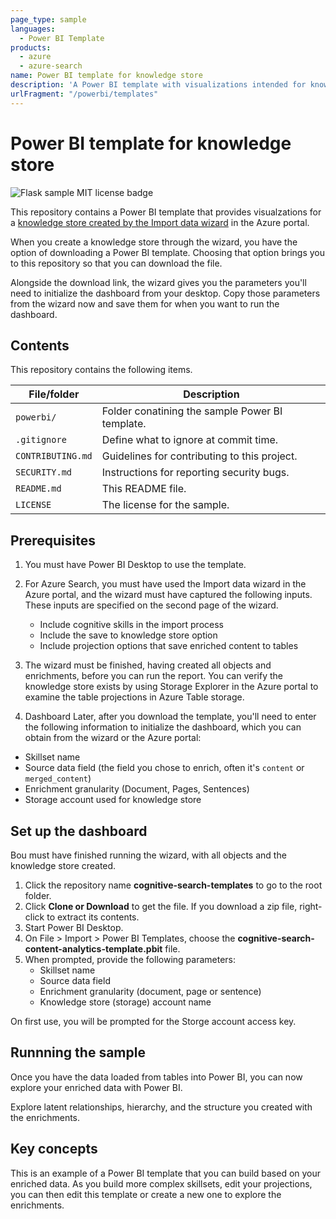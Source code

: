```yaml
---
page_type: sample
languages:
  - Power BI Template
products:
  - azure
  - azure-search
name: Power BI template for knowledge store
description: 'A Power BI template with visualizations intended for knowledge stores created using the Import data wizard in the Azure portal.'
urlFragment: "/powerbi/templates"
---
```


# Power BI template for knowledge store

![Flask sample MIT license badge](https://img.shields.io/badge/license-MIT-green.svg)

This repository contains a Power BI template that provides visualzations for a [knowledge store created by the Import data wizard]() in the Azure portal. 

When you create a knowledge store through the wizard, you have the option of downloading a Power BI template. Choosing that option brings you to this repository so that you can download the file. 

Alongside the download link, the wizard gives you the parameters you'll need to initialize the dashboard from your desktop. Copy those parameters from the wizard now and save them for when you want to run the dashboard.

## Contents

This repository contains the following items.

| File/folder       | Description                                |
|-------------------|--------------------------------------------|
| `powerbi/`        | Folder conatining the sample Power BI template.|
| `.gitignore`      | Define what to ignore at commit time.      |
| `CONTRIBUTING.md` | Guidelines for contributing to this project. |
| `SECURITY.md`     | Instructions for reporting security bugs. |
| `README.md`       | This README file.                          |
| `LICENSE`         | The license for the sample.                |


## Prerequisites

1. You must have Power BI Desktop to use the template.

1. For Azure Search, you must have used the Import data wizard in the Azure portal, and the wizard must have captured the following inputs. These inputs are specified on the second page of the wizard.

   + Include cognitive skills in the import process
   + Include the save to knowledge store option
   + Include projection options that save enriched content to tables

1. The wizard must be finished, having created all objects and enrichments, before you can run the report. You can verify the knowledge store exists by using Storage Explorer in the Azure portal to examine the table projections in Azure Table storage.

1. Dashboard Later, after you download the template, you'll need to enter the following information to initialize the dashboard, which you can obtain from the wizard or the Azure portal:

+  Skillset name
+  Source data field (the field you chose to enrich, often it's `content` or `merged_content`)
+  Enrichment granularity (Document, Pages, Sentences)
+  Storage account used for knowledge store

## Set up the dashboard

Bou must have finished running the wizard, with all objects and the knowledge store created.
1. Click the repository name **cognitive-search-templates** to go to the root folder.
1. Click **Clone or Download** to get the file. If you download a zip file, right-click to extract its contents.
1. Start Power BI Desktop.
1. On File > Import > Power BI Templates, choose the **cognitive-search-content-analytics-template.pbit** file.
1. When prompted, provide the following parameters:
   +  Skillset name
   +  Source data field
   +  Enrichment granularity (document, page or sentence)
   +  Knowledge store (storage) account name

On first use, you will be prompted for the Storge account access key.

## Runnning the sample

Once you have the data loaded from tables into Power BI, you can now explore your enriched data with Power BI.

Explore latent relationships, hierarchy, and the structure you created with the enrichments. 

## Key concepts

This is an example of a Power BI template that you can build based on your enriched data. As you build more complex skillsets, edit your projections, you can then edit this template or create a new one to explore the enrichments.

